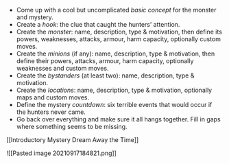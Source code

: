 - Come up with a cool but uncomplicated *basic concept* for the monster and mystery.
- Create a *hook*: the clue that caught the hunters’ attention.
- Create the *monster*: name, description, type & motivation, then define its powers, weaknesses, attacks, armour, harm capacity, optionally custom moves.
- Create the *minions* (if any): name, description, type & motivation, then define their powers, attacks, armour, harm capacity, optionally weaknesses and custom moves.
- Create the *bystanders* (at least two): name, description, type & motivation.
- Create the *locations*: name, description, type & motivation, optionally maps and custom moves.
- Define the mystery *countdown*: six terrible events that would occur if the hunters never came.
- Go back over everything and make sure it all hangs together. Fill in gaps where something seems to be missing.

[[Introductory Mystery Dream Away the Time]]

![[Pasted image 20210917184821.png]]